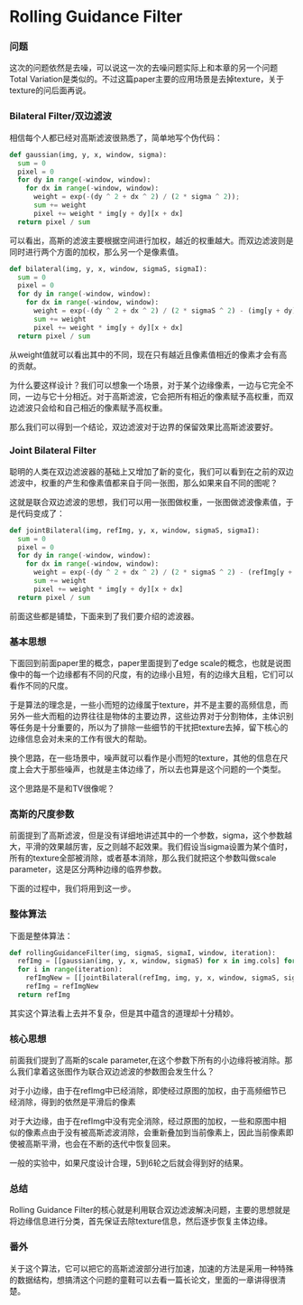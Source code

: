 # Rolling Guidance Filter

### 问题

这次的问题依然是去噪，可以说这一次的去噪问题实际上和本章的另一个问题Total Variation是类似的。不过这篇paper主要的应用场景是去掉texture，关于texture的问后面再说。

### Bilateral Filter/双边滤波

相信每个人都已经对高斯滤波很熟悉了，简单地写个伪代码：
```python
def gaussian(img, y, x, window, sigma):
  sum = 0
  pixel = 0
  for dy in range(-window, window):
    for dx in range(-window, window):
      weight = exp(-(dy ^ 2 + dx ^ 2) / (2 * sigma ^ 2));
      sum += weight
      pixel += weight * img[y + dy][x + dx]
  return pixel / sum
```

可以看出，高斯的滤波主要根据空间进行加权，越近的权重越大。而双边滤波则是同时进行两个方面的加权，那么另一个是像素值。
```python
def bilateral(img, y, x, window, sigmaS, sigmaI):
  sum = 0
  pixel = 0
  for dy in range(-window, window):
    for dx in range(-window, window):
      weight = exp(-(dy ^ 2 + dx ^ 2) / (2 * sigmaS ^ 2) - (img[y + dy][x + dx] - img[y][x]) ^ 2 / (2 * sigmaI ^ 2) )
      sum += weight
      pixel += weight * img[y + dy][x + dx]
  return pixel / sum
```

从weight值就可以看出其中的不同，现在只有越近且像素值相近的像素才会有高的贡献。

为什么要这样设计？我们可以想象一个场景，对于某个边缘像素，一边与它完全不同，一边与它十分相近。对于高斯滤波，它会把所有相近的像素赋予高权重，而双边滤波只会给和自己相近的像素赋予高权重。

那么我们可以得到一个结论，双边滤波对于边界的保留效果比高斯滤波要好。

### Joint Bilateral Filter

聪明的人类在双边滤波器的基础上又增加了新的变化，我们可以看到在之前的双边滤波中，权重的产生和像素值都来自于同一张图，那么如果来自不同的图呢？

这就是联合双边滤波的思想，我们可以用一张图做权重，一张图做滤波像素值，于是代码变成了：
```python
def jointBilateral(img, refImg, y, x, window, sigmaS, sigmaI):
  sum = 0
  pixel = 0
  for dy in range(-window, window):
    for dx in range(-window, window):
      weight = exp(-(dy ^ 2 + dx ^ 2) / (2 * sigmaS ^ 2) - (refImg[y + dy][x + dx] - refImg[y][x]) ^ 2 / (2 * sigmaI ^ 2))
      sum += weight
      pixel += weight * img[y + dy][x + dx]
  return pixel / sum
```

前面这些都是铺垫，下面来到了我们要介绍的滤波器。

### 基本思想

下面回到前面paper里的概念，paper里面提到了edge scale的概念，也就是说图像中的每一个边缘都有不同的尺度，有的边缘小且短，有的边缘大且粗，它们可以看作不同的尺度。

于是算法的理念是，一些小而短的边缘属于texture，并不是主要的高频信息，而另外一些大而粗的边界往往是物体的主要边界，这些边界对于分割物体，主体识别等任务是十分重要的，所以为了排除一些细节的干扰把texture去掉，留下核心的边缘信息会对未来的工作有很大的帮助。

换个思路，在一些场景中，噪声就可以看作是小而短的texture，其他的信息在尺度上会大于那些噪声，也就是主体边缘了，所以去也算是这个问题的一个类型。

这个思路是不是和TV很像呢？

### 高斯的尺度参数

前面提到了高斯滤波，但是没有详细地讲述其中的一个参数，sigma，这个参数越大，平滑的效果越厉害，反之则越不起效果。我们假设当sigma设置为某个值时，所有的texture全部被消除，或者基本消除，那么我们就把这个参数叫做scale parameter，这是区分两种边缘的临界参数。

下面的过程中，我们将用到这一步。

### 整体算法

下面是整体算法：
```python
def rollingGuidanceFilter(img, sigmaS, sigmaI, window, iteration):
  refImg = [[gaussian(img, y, x, window, sigmaS) for x in img.cols] for y in img.rows]
  for i in range(iteration):
    refImgNew = [[jointBilateral(refImg, img, y, x, window, sigmaS, sigmaI) for x in img.cols] for y in img.rows]
    refImg = refImgNew
  return refImg
```

其实这个算法看上去并不复杂，但是其中蕴含的道理却十分精妙。

### 核心思想

前面我们提到了高斯的scale parameter,在这个参数下所有的小边缘将被消除。那么我们拿着这张图作为联合双边滤波的参数图会发生什么？

对于小边缘，由于在refImg中已经消除，即使经过原图的加权，由于高频细节已经消除，得到的依然是平滑后的像素

对于大边缘，由于在refImg中没有完全消除，经过原图的加权，一些和原图中相似的像素点由于没有被高斯滤波消除，会重新叠加到当前像素上，因此当前像素即使被高斯平滑，也会在不断的迭代中恢复回来。

一般的实验中，如果尺度设计合理，5到6轮之后就会得到好的结果。

### 总结

Rolling Guidance Filter的核心就是利用联合双边滤波解决问题，主要的思想就是将边缘信息进行分类，首先保证去除texture信息，然后逐步恢复主体边缘。

### 番外

关于这个算法，它可以把它的高斯滤波部分进行加速，加速的方法是采用一种特殊的数据结构，想搞清这个问题的童鞋可以去看一篇长论文，里面的一章讲得很清楚。

